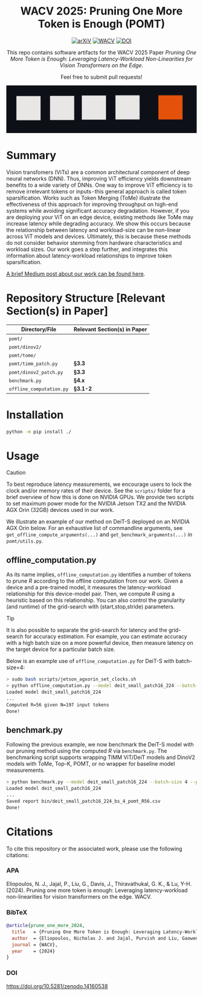 <div align="center">

# WACV 2025: Pruning One More Token is Enough (POMT)

[![arXiV](https://img.shields.io/badge/arXiV-611111?logo=arxiv)](https://arxiv.org/abs/2407.05941) [![WACV](https://img.shields.io/badge/Proceeding-0098d3)](https://arxiv.org/abs/2407.05941) [![DOI](https://zenodo.org/badge/883424324.svg)](https://doi.org/10.5281/zenodo.14160538)


</div>

<div align="center">

This repo contains software artifacts for the WACV 2025 Paper *Pruning One More Token is Enough: Leveraging Latency-Workload Non-Linearities for Vision Transformers on the Edge.*

Feel free to submit pull requests!

</div>

<!-- Graphic -->
<div align="center"><img width="512" alt="image" src="assets/wacv2025_prune_one_more.png"></div>

<!-- Brief Summary, Link to Medium Post -->
# Summary
Vision transfomers (ViTs) are a common architectural component of deep neural networks (DNN). Thus, improving ViT efficiency yields downstream benefits to a wide variety of DNNs. One way to improve ViT efficiency is to remove irrelevant tokens or inputs - this general approach is called token sparsification. Works such as Token Merging (ToMe) illustrate the effectiveness of this approach for improving throughput on high-end systems while avoiding significant accuracy degradation. However, if you are deploying your ViT on an edge device, existing methods like ToMe may increase latency while degrading accuracy. We show this occurs because the relationship between latency and workload-size can be non-linear across ViT models and devices. Ultimately, this is because these methods do not consider behavior stemming from hardware characteristics and workload sizes. Our work goes a step further, and integrates this information about latency-workload relationships to improve token sparsification.

[A brief Medium post about our work can be found here](https://davisjam.medium.com/pruning-one-more-token-is-enough-9bef04dc799b).

<!-- Structure -->
# Repository Structure [Relevant Section(s) in Paper]

| Directory/File             | Relevant Section(s) in Paper |
|----------------------------|------------------------------|
| `pomt/`                    |                              |
| `pomt/dinov2/`             |                              |
| `pomt/tome/`               |                              |
| `pomt/timm_patch.py`       | **§3.3**                     |
| `pomt/dinov2_patch.py`     | **§3.3**                     |
| `benchmark.py`             | **§4.x**                     |
| `offline_computation.py`   | **§3.1-2**                   |

<!-- Installation Guide -->
# Installation 
```bash
python -m pip install ./
```

<!-- Usage Guide -->
# Usage
> [!CAUTION]
> To best reproduce latency measurements, we encourage users to lock the clock and/or memory rates of their device.
> See the `scripts/` folder for a brief overview of how this is done on NVIDIA GPUs.
> We provide two scripts to set maximum power mode for the NVIDIA Jetson TX2 and the NVIDIA AGX Orin (32GB) devices used in our work.

We illustrate an example of our method on DeiT-S deployed on an NVIDIA AGX Orin below. For an exhaustive list of commandline arguments, see `get_offline_compute_arguments(...)` and `get_benchmark_arguments(...)` in `pomt/utils.py`.

## offline_computation.py
As its name implies, `offline_computation.py` identifies a number of tokens to prune *R* according to the offline computation from our work. Given a device and a pre-trained model, it measures the latency-workload relationship for this device-model pair. Then, we compute *R* using a heuristic based on this relationship. You can also control the granularity (and runtime) of the grid-search with (start,stop,stride) parameters.

> [!TIP]
> It is also possible to separate the grid-search for latency and the grid-search for accuracy estimation. 
> For example, you can estimate accuracy with a high batch size on a more powerful device, then measure latency on the target device for a particular batch size.

Below is an example use of `offline_computation.py` for DeiT-S with batch-size=4:
```bash
> sudo bash scripts/jetson_agxorin_set_clocks.sh
> python offline_computation.py --model deit_small_patch16_224 --batch-size 4 --grid-token-start 196 --grid-token-stop 2 --grid-token-stride 1
Loaded model deit_small_patch16_224
...
Computed R=56 given N=197 input tokens
Done!
```

## benchmark.py
Following the previous example, we now benchmark the DeiT-S model with our pruning method using the computed *R* via `benchmark.py`. The benchmarking script supports wrapping TIMM ViT/DeiT models and DinoV2 models with ToMe, Top-K, POMT, or no wrapper for baseline model measurements.

```bash
> python benchmark.py --model deit_small_patch16_224 --batch-size 4 --pomt-R 56
Loaded model deit_small_patch16_224
...
Saved report bin/deit_small_patch16_224_bs_4_pomt_R56.csv
Done! 
```

<!-- Citation -->
# Citations
To cite this repository or the associated work, please use the following citations:

### APA
Eliopoulos, N. J., Jajal, P., Liu, G., Davis, J., Thiravathukal, G. K., & Lu, Y-H. (2024). Pruning one more token is enough: Leveraging latency-workload non-linearities for vision transformers on the edge. WACV.

### BibTeX
```bib
@article{prune_one_more_2024,
  title   = {Pruning One More Token is Enough: Leveraging Latency-Workload Non-Linearities for Vision Transformers on the Edge},
  author  = {Eliopoulos, Nicholas J. and Jajal, Purvish and Liu, Gaowen and Davis, James and Thiravathukal, George K. and Lu, Yung-Hsiang},
  journal = {WACV},
  year    = {2024}
}
```

### DOI
https://doi.org/10.5281/zenodo.14160538